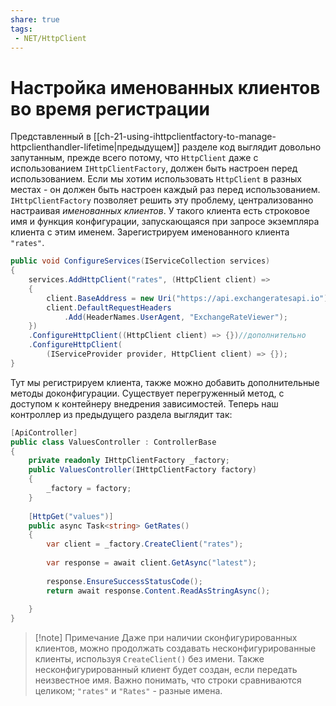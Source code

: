 ```yaml
---
share: true
tags:
 - NET/HttpClient
---
```

# Настройка именованных клиентов во время регистрации
Представленный в [[ch-21-using-ihttpclientfactory-to-manage-httpclienthandler-lifetime|предыдущем]] разделе код выглядит довольно запутанным, прежде всего потому, что `HttpClient` даже с использованием `IHttpClientFactory`, должен быть настроен перед использованием. Если мы хотим использовать `HttpClient` в разных местах - он должен быть настроен каждый раз перед использованием.
`IHttpClientFactory` позволяет решить эту проблему, централизованно настраивая *именованных клиентов*. У такого клиента есть строковое имя и функция конфигурации, запускающаяся при запросе экземпляра клиента с этим именем.
Зарегистрируем именованного клиента `"rates"`.
```csharp
public void ConfigureServices(IServiceCollection services)
{
	services.AddHttpClient("rates", (HttpClient client) =>
	{
		client.BaseAddress = new Uri("https://api.exchangeratesapi.io");
		client.DefaultRequestHeaders
			.Add(HeaderNames.UserAgent, "ExchangeRateViewer");
	})
	.ConfigureHttpClient((HttpClient client) => {})//дополнительно
	.ConfigureHttpClient(
		(IServiceProvider provider, HttpClient client) => {});
}
```
Тут мы регистрируем клиента, также можно добавить дополнительные методы доконфигурации. Существует перегруженный метод, с доступом к контейнеру внедрения зависимостей.
Теперь наш контроллер из предыдущего раздела выглядит так:
```csharp
[ApiController]
public class ValuesController : ControllerBase
{
	private readonly IHttpClientFactory _factory;
	public ValuesController(IHttpClientFactory factory)
	{
		_factory = factory;
	}
	
	[HttpGet("values")]
	public async Task<string> GetRates()
	{
		var client = _factory.CreateClient("rates");
		
		var response = await client.GetAsync("latest");
		
		response.EnsureSuccessStatusCode();
		return await response.Content.ReadAsStringAsync();
		
	}
}
```
> [!note] Примечание
> Даже при наличии сконфигурированных клиентов, можно продолжать создавать несконфигурированные клиенты, используя `CreateClient()` без имени. Также несконфигурированный клиент будет создан, если передать неизвестное имя. Важно понимать, что строки сравниваются целиком; `"rates"` и `"Rates"` - разные имена.


